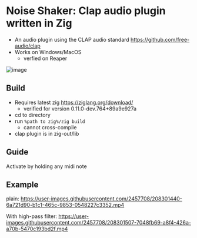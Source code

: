 # Noise Shaker: Clap audio plugin written in Zig
* An audio plugin using the CLAP audio standard https://github.com/free-audio/clap
* Works on Windows/MacOS
  * verfied on Reaper

![image](https://user-images.githubusercontent.com/2457708/208302646-983719ee-6ebd-44a0-9cd0-630b9ec45ba9.png)
## Build
- Requires latest zig https://ziglang.org/download/
  - verified for version 0.11.0-dev.764+89a9e927a
- cd to directory
- run `%path to zig%/zig build`
  - cannot cross-compile
- clap plugin is in zig-out/lib

## Guide
Activate by holding any midi note

## Example
plain: https://user-images.githubusercontent.com/2457708/208301440-6a721d90-b1c1-465c-9853-0548227c3352.mp4

With high-pass filter: https://user-images.githubusercontent.com/2457708/208301507-7048fb69-a8f4-426a-a70b-5470c193bd2f.mp4

